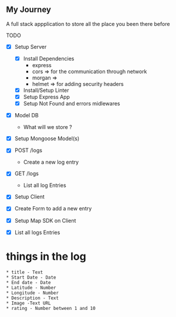  ## My Journey

A full stack appplication to store all the place you been there before 

TODO

* [x] Setup Server 

   * [x] Install Dependencies 
        * express 
        * cors => for the communication through network
        * morgan =>
        * helmet => for adding security headers 
   * [x] Install/Setup Linter
   * [x] Setup Express App 
   * [x] Setup Not Found and errors midlewares 

* [x] Model DB

   * What will we store ?

* [x] Setup Mongoose Model(s)

* [x] POST /logs

    * Create a new log entry 

* [x] GET /logs 

    * List all log Entries 

* [x] Setup Client 

* [x] Create Form to add a new entry 

* [x] Setup Map SDK on Client 

* [x] List all logs Entries 


# things in the log 

    * title - Text 
    * Start Date - Date
    * End date - Date 
    * Latitude - Number 
    * Longitude - Number
    * Description - Text 
    * Image -Text URL
    * rating - Number between 1 and 10 